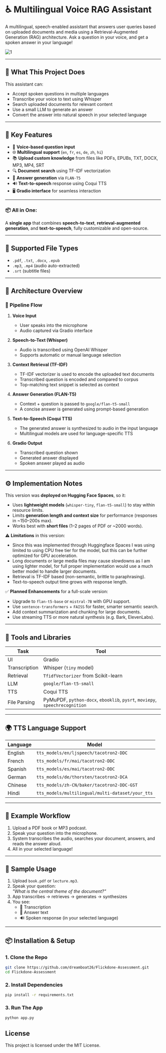 # ♿ Multilingual Voice RAG Assistant

A multilingual, speech-enabled assistant that answers user queries based on uploaded documents and media using a Retrieval-Augmented Generation (RAG) architecture. Ask a question in your voice, and get a spoken answer in your language!

![1](https://github.com/user-attachments/assets/98236f37-739e-4e4b-9305-66a15f3f5854)

---

## 🚀 What This Project Does

This assistant can:
- Accept spoken questions in multiple languages
- Transcribe your voice to text using Whisper
- Search uploaded documents for relevant content
- Use a small LLM to generate an answer
- Convert the answer into natural speech in your selected language

---

## 🎯 Key Features

- 🎤 **Voice-based question input**
- 🌐 **Multilingual support** (`en`, `fr`, `es`, `de`, `zh`, `hi`)
- 📚 **Upload custom knowledge** from files like PDFs, EPUBs, TXT, DOCX, MP3, MP4, SRT
- 🔍 **Document search** using TF-IDF vectorization
- 🧠 **Answer generation** via `FLAN-T5`
- 🔊 **Text-to-speech** response using Coqui TTS
- 🖥️ **Gradio interface** for seamless interaction

---

### 📦 All in One:
A **single app** that combines **speech-to-text**, **retrieval-augmented generation**, and **text-to-speech**, fully customizable and open-source.

---

## 📁 Supported File Types

- `.pdf`, `.txt`, `.docx`, `.epub`
- `.mp3`, `.mp4` (audio auto-extracted)
- `.srt` (subtitle files)

---

## 🧠 Architecture Overview

### 🔁 Pipeline Flow

1. **Voice Input**  
   - User speaks into the microphone
   - Audio captured via Gradio interface

2. **Speech-to-Text (Whisper)**  
   - Audio is transcribed using OpenAI Whisper
   - Supports automatic or manual language selection

3. **Context Retrieval (TF-IDF)**  
   - TF-IDF vectorizer is used to encode the uploaded text documents
   - Transcribed question is encoded and compared to corpus
   - Top-matching text snippet is selected as context

4. **Answer Generation (FLAN-T5)**  
   - Context + question is passed to `google/flan-t5-small`
   - A concise answer is generated using prompt-based generation

5. **Text-to-Speech (Coqui TTS)**  
   - The generated answer is synthesized to audio in the input language
   - Multilingual models are used for language-specific TTS

6. **Gradio Output**  
   - Transcribed question shown
   - Generated answer displayed
   - Spoken answer played as audio

---

## ⚙️ Implementation Notes

This version was **deployed on Hugging Face Spaces**, so it:

- Uses **lightweight models** (`whisper-tiny`, `flan-t5-small`) to stay within resource limits.
- Limits **generation length and context size** for performance (responses in ~150–200s max).
- Works best with **short files** (1–2 pages of PDF or ~2000 words).

⚠️ **Limitations** in this version:
- Since this was implemented through Huggingface Spaces I was using limited to using CPU free tier for the model, but this can be further optimized for GPU acceleration.
- Long documents or large media files may cause slowdowns as I am using lighter model, for full proper implementation would use a much better model to handle larger documents.
- Retrieval is TF-IDF based (non-semantic, brittle to paraphrasing).
- Text-to-speech output time grows with response length.

✅ **Planned Enhancements** for a full-scale version:
- Upgrade to `flan-t5-base` or `mistral-7B` with GPU support.
- Use `sentence-transformers` + `FAISS` for faster, smarter semantic search.
- Add context summarization and chunking for large documents.
- Use streaming TTS or more natural synthesis (e.g. Bark, ElevenLabs).

---

## 🧰 Tools and Libraries

| Task | Tool |
|------|------|
| UI | Gradio |
| Transcription | Whisper (`tiny` model) |
| Retrieval | `TfidfVectorizer` from Scikit-learn |
| LLM | `google/flan-t5-small` |
| TTS | Coqui TTS |
| File Parsing | PyMuPDF, `python-docx`, `ebooklib`, `pysrt`, `moviepy`, `speechrecognition` |

---

## 🌍 TTS Language Support

| Language | Model |
|----------|-----------------------------------------------------|
| English  | `tts_models/en/ljspeech/tacotron2-DDC`              |
| French   | `tts_models/fr/mai/tacotron2-DDC`                   |
| Spanish  | `tts_models/es/mai/tacotron2-DDC`                   |
| German   | `tts_models/de/thorsten/tacotron2-DCA`             |
| Chinese  | `tts_models/zh-CN/baker/tacotron2-DDC-GST`         |
| Hindi    | `tts_models/multilingual/multi-dataset/your_tts`   |

---

## 🧪 Example Workflow

1. Upload a PDF book or MP3 podcast.
2. Speak your question into the microphone.
3. System transcribes the audio, searches your document, answers, and reads the answer aloud.
4. All in your selected language!

---

## 🧪 Sample Usage

1. Upload `book.pdf` or `lecture.mp3`.
2. Speak your question:  
   _"What is the central theme of the document?"_
3. App transcribes → retrieves → generates → synthesizes
4. You see:
   - 📝 Transcription
   - 💬 Answer text
   - 🔊 Spoken response (in your selected language)

---

## 📦 Installation & Setup

### 1. Clone the Repo

```bash
git clone https://github.com/dreamboat26/Flickdone-Assessment.git
cd Flickdone-Assessment
```
### 2. Install Dependencies
```bash
pip install -r requirements.txt
```
### 3. Run The App
```bash
python app.py
```

## License

This project is licensed under the MIT License.
